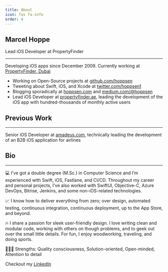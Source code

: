 ```yaml
---
title: About
icon: fas fa-info
order: 4
---
```


## Marcel Hoppe
Lead iOS Developer at PropertyFinder

---

Developing iOS apps since December 2009. Currently working at [PropertyFinder, Dubai](https://propertyfinder.ae)

* Working on Open-Source projects at [github.com/hoppsen](https://github.com/hoppsen)
* Tweeting about Swift, iOS, and Xcode at [twitter.com/hoppsen1](https://twitter.com/hoppsen1)
* Blogging sporadically at [hoppsen.com](https://hoppsen.com) and [medium.com/@hoppsen](https://medium.com/@hoppsen)
* Lead iOS Developer at [propertyfinder.ae](https://propertyfinder.ae), leading the development of the iOS app with hundred-thousands of monthly active users

## Previous Work 

---

Senior iOS Developer at [amadeus.com](https://amadeus.com), technically leading the development of an B2B iOS application for airlines

## Bio

---

💻 I’ve got a double degree (M.Sc.) in Computer Science and I’m experienced with Swift, iOS, Fastlane, and CI/CD. Throughout my career and personal projects, I’ve also worked with SwiftUI, Objective-C, Azure DevOps, Bitrise, Jenkins, and some non-iOS-related technologies.

📈 I know how to deliver everything from zero; over design, automated testing, continuous integration, continuous deployment, up to the App Store, and beyond.

🔥 I share a passion for sleek user-friendly design. I love writing clean and modular code, working with others on though problems, and to geek out over the small little details. For fun, I enjoy woodworking, traveling, and doing sports.

🏋🏼‍♂️ Strengths: Quality consciousness, Solution-oriented, Open-minded, Attention to detail

Checkout my [LinkedIn](https://www.linkedin.com/in/marcelhoppe/)